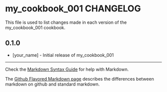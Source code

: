 my_cookbook_001 CHANGELOG
=========================

This file is used to list changes made in each version of the my_cookbook_001 cookbook.

0.1.0
-----
- [your_name] - Initial release of my_cookbook_001

- - -
Check the [Markdown Syntax Guide](http://daringfireball.net/projects/markdown/syntax) for help with Markdown.

The [Github Flavored Markdown page](http://github.github.com/github-flavored-markdown/) describes the differences between markdown on github and standard markdown.
